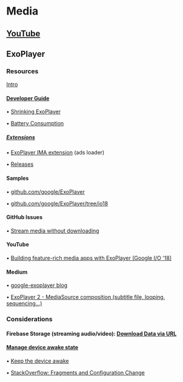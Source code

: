 # Media

## [YouTube](https://docs.google.com/document/d/1SP3mo4c4aFclQSJG4ECrCIqbrytPNm_f2LgtULTY25Y/edit)

## ExoPlayer

### Resources
[Intro](https://developer.android.com/guide/topics/media/exoplayer)

#### [Developer Guide](https://google.github.io/ExoPlayer/guide.html) 

• [Shrinking ExoPlayer](https://google.github.io/ExoPlayer/shrinking.html)

• [Battery Consumption](https://google.github.io/ExoPlayer/battery-consumption.html)

##### [Extensions](https://github.com/google/ExoPlayer/tree/release-v2/extensions/)

• [ExoPlayer IMA extension](https://github.com/google/ExoPlayer/tree/release-v2/extensions/ima) (ads loader)

• [Releases](https://github.com/google/ExoPlayer/releases)

#### Samples

• [github.com/google/ExoPlayer](https://github.com/google/ExoPlayer)

• [github.com/google/ExoPlayer/tree/io18](https://github.com/google/ExoPlayer/tree/io18)

#### GitHub Issues

• [Stream media without downloading](https://github.com/google/ExoPlayer/issues/5028)

#### YouTube

• [Building feature-rich media apps with ExoPlayer (Google I/O '18)](https://www.youtube.com/watch?v=svdq1BWl4r8)

#### Medium

• [google-exoplayer blog](https://medium.com/google-exoplayer)

• [ExoPlayer 2 - MediaSource composition (subtitle file, looping, sequencing...)](https://medium.com/google-exoplayer/exoplayer-2-x-mediasource-composition-6c285fcbca1f)

### Considerations

#### Firebase Storage (streaming audio/video): [Download Data via URL](https://firebase.google.com/docs/storage/android/download-files#download_data_via_url)

#### [Manage device awake state](https://developer.android.com/training/scheduling/)

• [Keep the device awake](https://developer.android.com/training/scheduling/wakelock)

• [StackOverflow: Fragments and Configuration Change](https://stackoverflow.com/a/53908821/2253682)
